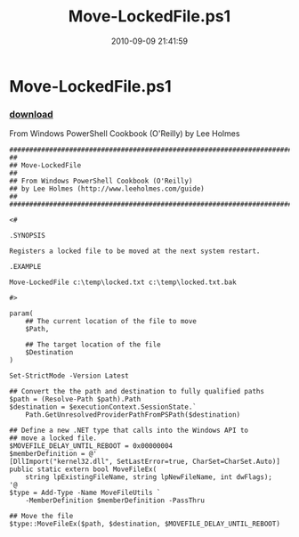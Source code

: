 ﻿---
pid:            2196
parent:         0
children:       
poster:         Lee Holmes
title:          Move-LockedFile.ps1
date:           2010-09-09 21:41:59
description:    From Windows PowerShell Cookbook (O'Reilly) by Lee Holmes
format:         posh
---

# Move-LockedFile.ps1

### [download](2196.ps1)  

From Windows PowerShell Cookbook (O'Reilly) by Lee Holmes

```posh
##############################################################################
##
## Move-LockedFile
##
## From Windows PowerShell Cookbook (O'Reilly)
## by Lee Holmes (http://www.leeholmes.com/guide)
##
##############################################################################

<#

.SYNOPSIS

Registers a locked file to be moved at the next system restart.

.EXAMPLE

Move-LockedFile c:\temp\locked.txt c:\temp\locked.txt.bak

#>

param(
    ## The current location of the file to move
    $Path,

    ## The target location of the file
    $Destination
)

Set-StrictMode -Version Latest

## Convert the the path and destination to fully qualified paths
$path = (Resolve-Path $path).Path
$destination = $executionContext.SessionState.`
    Path.GetUnresolvedProviderPathFromPSPath($destination)

## Define a new .NET type that calls into the Windows API to
## move a locked file.
$MOVEFILE_DELAY_UNTIL_REBOOT = 0x00000004
$memberDefinition = @'
[DllImport("kernel32.dll", SetLastError=true, CharSet=CharSet.Auto)]
public static extern bool MoveFileEx(
    string lpExistingFileName, string lpNewFileName, int dwFlags);
'@
$type = Add-Type -Name MoveFileUtils `
    -MemberDefinition $memberDefinition -PassThru

## Move the file
$type::MoveFileEx($path, $destination, $MOVEFILE_DELAY_UNTIL_REBOOT)
```
